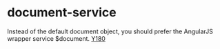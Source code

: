 # document-service

Instead of the default document object, you should prefer the AngularJS wrapper service $document.
[Y180](https://github.com/johnpapa/angular-styleguide#style-y180)
